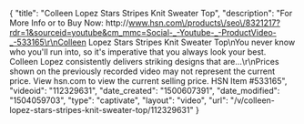 {
    "title": "Colleen Lopez Stars   Stripes Knit Sweater Top",
    "description": "For More Info or to Buy Now: http:\/\/www.hsn.com\/products\/seo\/8321217?rdr=1&sourceid=youtube&cm_mmc=Social-_-Youtube-_-ProductVideo-_-533165\r\nColleen Lopez Stars   Stripes Knit Sweater Top\nYou never know who you'll run into, so it's imperative that you always look your best. Colleen Lopez consistently delivers striking designs that are...\r\nPrices shown on the previously recorded video may not represent the current price.  View hsn.com to view the current selling price. HSN Item #533165",
    "videoid": "112329631",
    "date_created": "1500607391",
    "date_modified": "1504059703",
    "type": "captivate",
    "layout": "video",
    "url": "\/v\/colleen-lopez-stars-stripes-knit-sweater-top\/112329631"
}